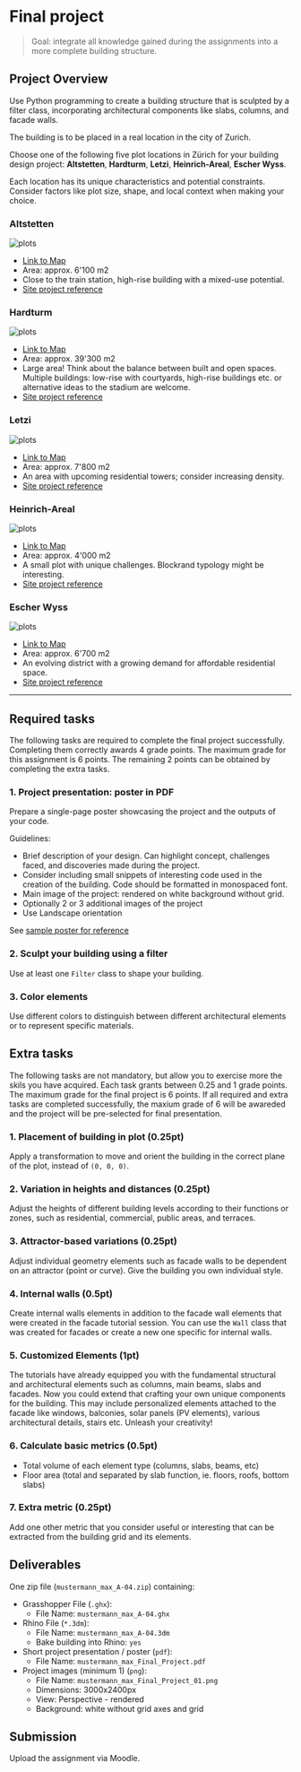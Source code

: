 # Final project

> Goal: integrate all knowledge gained during the assignments into a more complete building structure.

## Project Overview

Use Python programming to create a building structure that is sculpted by a filter class,
incorporating architectural components like slabs, columns, and facade walls.

The building is to be placed in a real location in the city of Zurich.

Choose one of the following five plot locations in Zürich for your building design project:
**Altstetten**, **Hardturm**, **Letzi**, **Heinrich-Areal**, **Escher Wyss**.

Each location has its unique characteristics and potential constraints.
Consider factors like plot size, shape, and local context when making your choice.


### **Altstetten**

![plots](plots/altstetten.png)

 * [Link to Map](https://maps.app.goo.gl/dQk7bScDTtiNCmL29)
 * Area: approx. 6'100 m2
 * Close to the train station, high-rise building with a mixed-use potential.
 * [Site project reference](https://www.tagesanzeiger.ch/ubs-will-in-altstetten-gruenes-108-meter-hochhaus-bauen-936800059229)

### **Hardturm**

![plots](plots/hardturm.png)

 * [Link to Map](https://maps.app.goo.gl/hJKiF5C4hsGWo2ug6)
 * Area: approx. 39'300 m2
 * Large area! Think about the balance between built and open spaces. Multiple buildings: low-rise with courtyards, high-rise buildings etc. or alternative ideas to the stadium are welcome.
 * [Site project reference](https://projekt-ensemble.ch/einblicke-ins-projekt/stadtentwicklung-ist-ein-kollektives-experiment-im-gesellschaftlichen-labor/)


### **Letzi**

![plots](plots/letzi.png)

 * [Link to Map](https://www.google.com/maps/search/Letzi/@47.3853014,8.4978238,357m/data=!3m1!1e3?entry=ttu)
 * Area: approx. 7'800 m2
 * An area with upcoming residential towers; consider increasing density.
 * [Site project reference](https://galli-rudolf.ch/projects/Hochhaus-Baslerstrasse)

### **Heinrich-Areal**

![plots](plots/heinrichareal.png)

 * [Link to Map](https://www.google.com/maps/search/Heinrichareal/@47.3881218,8.5250139,211m/data=!3m1!1e3?entry=ttu)
 * Area: approx. 4'000 m2
 *  A small plot with unique challenges. Blockrand typology might be interesting.
 * [Site project reference](https://competitions.espazium.ch/de/wettbewerbe/decisi/heinrich-areal)

### **Escher Wyss**

![plots](plots/escher_wyss.png)

 * [Link to Map](https://www.google.com/maps/@47.3916348,8.5209248,369m/data=!3m1!1e3?entry=ttu)
 * Area: approx. 6'700 m2
 * An evolving district with a growing demand for affordable residential space.
 * [Site project reference](https://www.stadt-zuerich.ch/hbd/de/index/hochbau/bauten/bauten-geplant/tramdepot-und-wohnsiedlung-depot-hard.html)

---

## Required tasks

The following tasks are required to complete the final project successfully. Completing them correctly awards 4 grade points. The maximum grade for this assignment is 6 points. The remaining 2 points can be obtained by completing the extra tasks.

### 1. Project presentation: poster in PDF

Prepare a single-page poster showcasing the project and the outputs of your code.

Guidelines:

- Brief description of your design. Can highlight concept, challenges faced, and discoveries made during the project.
- Consider including small snippets of interesting code used in the creation of the building. Code should be formatted in monospaced font.
- Main image of the project: rendered on white background without grid.
- Optionally 2 or 3 additional images of the project
- Use Landscape orientation

See [sample poster for reference](A04-sample-poster.pdf)

### 2. Sculpt your building using a filter

Use at least one `Filter` class to shape your building.

### 3. Color elements

Use different colors to distinguish between different architectural elements or to represent specific materials.


## Extra tasks

The following tasks are not mandatory, but allow you to exercise more the skils you have acquired. Each task grants between 0.25 and 1 grade points. The maximum grade for the final project is 6 points. If all required and extra tasks are completed successfully, the maxium grade of 6 will be awareded and the project will be pre-selected for final presentation.

### 1. Placement of building in plot (0.25pt)

Apply a transformation to move and orient the building in the correct plane of the plot, instead of `(0, 0, 0)`.

### 2. Variation in heights and distances (0.25pt)

Adjust the heights of different building levels according to their functions or zones, such as residential, commercial, public areas, and terraces.

### 3. Attractor-based variations (0.25pt)

Adjust individual geometry elements such as facade walls to be dependent on an attractor (point or curve). Give the building you own individual style.

### 4. Internal walls (0.5pt)

Create internal walls elements in addition to the facade wall elements that were created in the facade tutorial session. You can use the `Wall` class that was created for facades or create a new one specific for internal walls.

### 5. Customized Elements (1pt)

The tutorials have already equipped you with the fundamental structural and architectural elements such as columns, main beams, slabs and facades. Now you could extend that crafting your own unique components for the building. This may include personalized elements attached to the facade like windows, balconies, solar panels (PV elements), various architectural details, stairs etc. Unleash your creativity!

### 6. Calculate basic metrics (0.5pt)

- Total volume of each element type (columns, slabs, beams, etc)
- Floor area (total and separated by slab function, ie. floors, roofs, bottom slabs)

### 7. Extra metric (0.25pt)

Add one other metric that you consider useful or interesting that can be extracted from the building grid and its elements.

## Deliverables

One zip file (`mustermann_max_A-04.zip`) containing:

- Grasshopper File (`.ghx`):
  - File Name: `mustermann_max_A-04.ghx`
- Rhino File (`*.3dm`):
  - File Name: `mustermann_max_A-04.3dm`
  - Bake building into Rhino: `yes`
- Short project presentation / poster (`pdf`):
  - File Name: `mustermann_max_Final_Project.pdf`
- Project images (minimum 1) (`png`):
  - File Name: `mustermann_max_Final_Project_01.png`
  - Dimensions: 3000x2400px
  - View: Perspective - rendered
  - Background: white without grid axes and grid

## Submission

Upload the assignment via Moodle.
